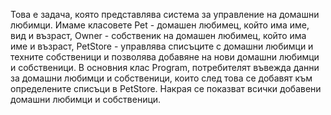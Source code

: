 Това е задача, която представлява система за управление на домашни любимци. Имаме класовете Pet - домашен любимец, който има име, вид и възраст, Owner - собственик на домашен любимец, който има име и възраст, 
PetStore - управлява списъците с домашни любимци и техните собственици и позволява добавяне на нови домашни любимци и собственици. В основния клас Program, потребителят въвежда данни за домашни любимци и собственици, които след това се добавят към определените списъци в PetStore. Накрая се показват всички добавени домашни любимци и собственици.
